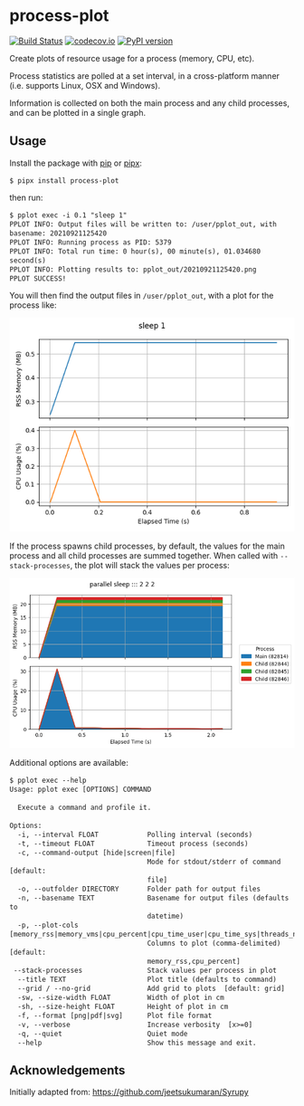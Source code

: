# process-plot

[![Build Status][ci-badge]][ci-link]
[![codecov.io][cov-badge]][cov-link]
[![PyPI version][pypi-badge]][pypi-link]

Create plots of resource usage for a process (memory, CPU, etc).

Process statistics are polled at a set interval, in a cross-platform manner (i.e. supports Linux, OSX and Windows).

Information is collected on both the main process and any child processes, and can be plotted in a single graph.

## Usage

Install the package with [pip](https://pip.pypa.io) or [pipx](https://github.com/pypa/pipx):

```console
$ pipx install process-plot
```

then run:

```console
$ pplot exec -i 0.1 "sleep 1"
PPLOT INFO: Output files will be written to: /user/pplot_out, with basename: 20210921125420
PPLOT INFO: Running process as PID: 5379
PPLOT INFO: Total run time: 0 hour(s), 00 minute(s), 01.034680 second(s)
PPLOT INFO: Plotting results to: pplot_out/20210921125420.png
PPLOT SUCCESS!
```

You will then find the output files in `/user/pplot_out`, with a plot for the process like:

![example plot](example.png)

If the process spawns child processes, by default, the values for the main process and all child processes are summed together.
When called with `--stack-processes`, the plot will stack the values per process:

![example parallel plot](example_parallel.png)

Additional options are available:

```console
$ pplot exec --help
Usage: pplot exec [OPTIONS] COMMAND

  Execute a command and profile it.

Options:
  -i, --interval FLOAT            Polling interval (seconds)
  -t, --timeout FLOAT             Timeout process (seconds)
  -c, --command-output [hide|screen|file]
                                  Mode for stdout/stderr of command  [default:
                                  file]
  -o, --outfolder DIRECTORY       Folder path for output files
  -n, --basename TEXT             Basename for output files (defaults to
                                  datetime)
  -p, --plot-cols [memory_rss|memory_vms|cpu_percent|cpu_time_user|cpu_time_sys|threads_num|files_num]
                                  Columns to plot (comma-delimited)  [default:
                                  memory_rss,cpu_percent]
 --stack-processes                Stack values per process in plot
  --title TEXT                    Plot title (defaults to command)
  --grid / --no-grid              Add grid to plots  [default: grid]
  -sw, --size-width FLOAT         Width of plot in cm
  -sh, --size-height FLOAT        Height of plot in cm
  -f, --format [png|pdf|svg]      Plot file format
  -v, --verbose                   Increase verbosity  [x>=0]
  -q, --quiet                     Quiet mode
  --help                          Show this message and exit.
```

## Acknowledgements

Initially adapted from: <https://github.com/jeetsukumaran/Syrupy>

[ci-badge]: https://github.com/chrisjsewell/process-plot/workflows/CI/badge.svg?branch=main
[ci-link]: https://github.com/chrisjsewell/process-plot/actions?query=workflow%3ACI+branch%3Amain+event%3Apush
[cov-badge]: https://codecov.io/gh/chrisjsewell/process-plot/branch/main/graph/badge.svg
[cov-link]: https://codecov.io/gh/chrisjsewell/process-plot
[pypi-badge]: https://img.shields.io/pypi/v/process-plot.svg
[pypi-link]: https://pypi.org/project/process-plot
